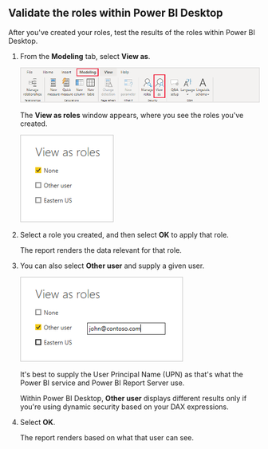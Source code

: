 ## Validate the roles within Power BI Desktop

After you've created your roles, test the results of the roles within Power BI Desktop.

1. From the **Modeling** tab, select **View as**. 

    ![Select View as Roles](./media/rls-desktop-view-as-roles/powerbi-desktop-rls-view-as-roles.png)

    The **View as roles** window appears, where you see the roles you've created.

    ![View as roles window](./media/rls-desktop-view-as-roles/powerbi-desktop-rls-view-as-roles-dialog.png)

1. Select a role you created, and then select **OK** to apply that role. 

   The report renders the data relevant for that role.

1. You can also select **Other user** and supply a given user. 

    ![Select Other user](./media/rls-desktop-view-as-roles/powerbi-desktop-rls-other-user.png)

   It's best to supply the User Principal Name (UPN) as that's what the Power BI service and Power BI Report Server use.

   Within Power BI Desktop, **Other user** displays different results only if you're using dynamic security based on your DAX expressions.

1. Select **OK**.

   The report renders based on what that user can see.
